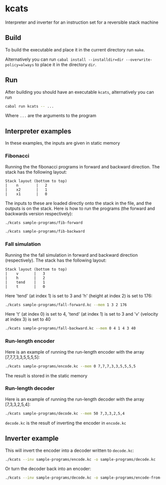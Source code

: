 # kcats
Interpreter and inverter for an instruction set for a reversible stack machine

## Build
To build the executable and place it in the current directory run `make`.

Alternatively you can run `cabal install --installdir=dir --overwrite-policy=always` to place it in the directory `dir`.

## Run
After building you should have an executable `kcats`, alternatively you can run
```sh
cabal run kcats -- ...
```
Where `...` are the arguments to the program

## Interpreter examples
In these examples, the inputs are given in static memory

### Fibonacci
Running the the fibonacci programs in forward and backward direction. The stack has the following layout:

    Stack layout (bottom to top)
    |    n        |   2
    |    x2       |   1
    |    x1       |   0

The inputs to these are loaded directly onto the stack in the file, and the outputs is on the stack. Here is how to run the programs (the forward and backwards version respectively):
```sh
./kcats sample-programs/fib-forward
```
```sh
./kcats sample-programs/fib-backward
```

### Fall simulation
Running the the fall simulation in forward and backward direction (respectively). The stack has the following layout:

    Stack layout (bottom to top)
    |    v       |   3 
    |    h       |   2
    |    tend    |   1
    |    t       |   0

Here 'tend' (at index 1) is set to 3 and 'h' (height at index 2) is set to 176:
```sh
./kcats sample-programs/fall-forward.kc --mem 1 3 2 176 
```

Here 't' (at index 0) is set to 4, 'tend' (at index 1) is set to 3 and 'v' (velocity at index 3) is set to 40
```sh
./kcats sample-programs/fall-backward.kc --mem 0 4 1 4 3 40
```

### Run-length encoder
Here is an example of running the run-length encoder with the array [7,7,7,3,3,5,5,5,5]:
```sh
./kcats sample-programs/encode.kc --mem 0 7,7,7,3,3,5,5,5,5
```
The result is stored in the static memory

### Run-length decoder
Here is an example of running the run-length decoder with the array [7,3,3,2,5,4]:
```sh
./kcats sample-programs/decode.kc --mem 50 7,3,3,2,5,4
```
`decode.kc` is the result of inverting the encoder in `encode.kc`

## Inverter example
This will invert the encoder into a decoder written to `decode.kc`:
```sh
./kcats --inv sample-programs/encode.kc -o sample-programs/decode.kc 
```
Or turn the decoder back into an encoder:
```sh
./kcats --inv sample-programs/decode.kc -o sample-programs/encode-from-decode.kc 
```